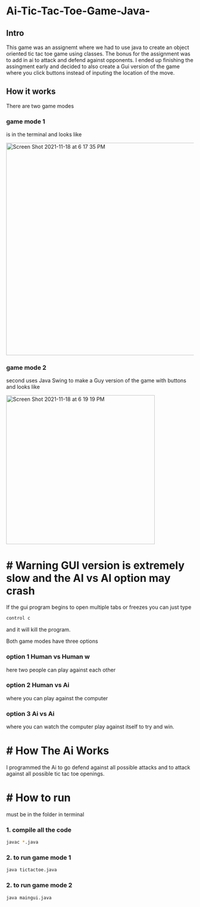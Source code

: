 # Ai-Tic-Tac-Toe-Game-Java-

## Intro
This game was an assignemt where we had to use java to create an object oriented tic tac toe game using classes. The bonus for the assignment was to add in ai to attack and defend against opponents. I ended up finishing the assingment early and decided to also create a Gui version of the game where you click buttons instead of inputing the location of the move.

## How it works 
There are two game modes
### game mode 1 
is in the terminal and looks like 

<img width="569" alt="Screen Shot 2021-11-18 at 6 17 35 PM" src="https://user-images.githubusercontent.com/86750392/142511943-8d2e7b12-724a-4f0a-9cd7-4736df797c25.png">

### game mode 2
second uses Java Swing to make a Guy version of the game with buttons and looks like

<img width="399" alt="Screen Shot 2021-11-18 at 6 19 19 PM" src="https://user-images.githubusercontent.com/86750392/142512085-7a97b715-aaae-40a1-8533-a0ff97800a3b.png">

# # Warning GUI version is extremely slow and the AI vs AI option may crash
If the gui program begins to open multiple tabs or freezes you can just type 

```bash
control c 
```
and it will kill the program.

Both game modes have three options
### option 1 Human vs Human w
here two people can play against each other
### option 2 Human vs Ai 
where you can play against the computer
### option 3 Ai vs Ai 
where you can watch the computer play against itself to try and win.

# # How The Ai Works
I programmed the Ai to go defend against all possible attacks and to attack against all possible tic tac toe openings.


# # How to run
must be in the folder in terminal
### 1. compile all the code
```bash
javac *.java
```
### 2. to run game mode 1 
```bash
java tictactoe.java
```
### 2. to run game mode 2 
```bash
java maingui.java
```
